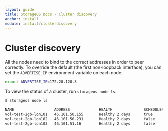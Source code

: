 ```yaml
---
layout: guide
title: StorageOS Docs - Cluster discovery
anchor: install
module: install/clusterdiscovery
---
```


# Cluster discovery

All the nodes need to bind to the correct addresses in order to
peer correctly. To override the default (the first non-loopback interface), you can
set the `ADVERTISE_IP` environment variable on each node:

```bash
export ADVERTISE_IP=172.28.128.3
```

To view the status of a cluster, run `storageos node ls`:

```bash
$ storageos node ls

NAME                  ADDRESS             HEALTH              SCHEDULER           VOLUMES             TOTAL               USED                VERSION             LABELS
vol-test-2gb-lon101   46.101.50.155       Healthy 2 days      true                M: 0, R: 2          77.43GiB            5.66%               0.7 (00ab7b3 rev)
vol-test-2gb-lon102   46.101.50.231       Healthy 2 days      false               M: 1, R: 0          38.71GiB            5.90%               0.7 (00ab7b3 rev)
vol-test-2gb-lon103   46.101.51.16        Healthy 2 days      false               M: 1, R: 1          77.43GiB            5.61%               0.7 (00ab7b3 rev)
```

<!--
A StorageOS cluster needs to know the exact cluster size and peers to connect to
during start up.


## Cluster discovery

The StorageOS discovery service makes it easy to form a cluster using a token, which is supplied to each node. This is available through the [StorageOS CLI](link /_docs/reference/cli).

To get a token:
```bash
$ storageos cluster create
cluster token: 017e4605-3c3a-434d-b4b1-dfe514a9cd0f
```

Supply this cluster ID to all the nodes that you want to join the cluster:
```bash
CLUSTER_ID=017e4605-3c3a-434d-b4b1-dfe514a9cd0f
```

Each node will report that it is waiting for the cluster. Once enough members
are registered, StorageOS will start up.

Alternatively, you can supply the `INITIAL_CLUSTER` environment variable:

```bash
INITIAL_CLUSTER=storageos-1=http://172.28.128.3:2380,storageos-2=http://172.28.128.9:2380,storageos-3=http://172.28.128.15:2380
```
-->
